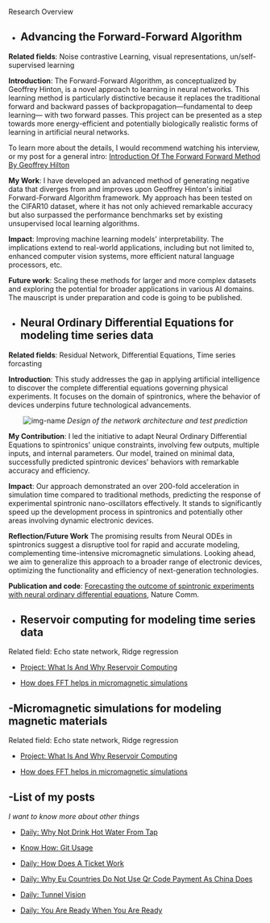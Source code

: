 


Research Overview

- ## Advancing the Forward-Forward Algorithm

**Related fields**: Noise contrastive Learning, visual representations, un/self-supervised learning

**Introduction**: The Forward-Forward Algorithm, as conceptualized by Geoffrey Hinton, is a novel approach to learning in neural networks. This learning method is particularly distinctive because it replaces the traditional forward and backward passes of backpropagation—fundamental to deep learning— with two forward passes. This project can be presented as a step towards more energy-efficient and potentially biologically realistic forms of learning in artificial neural networks. 

To learn more about the details, I would recommend watching his interview, or my post for a general intro: [Introduction Of The Forward Forward Method By Geoffrey Hilton](https://xing-chen18.github.io/Project-Introduction-of-the-forward-forward-method-by-Geoffrey-Hilton/)

**My Work**: I have developed an advanced method of generating negative data that diverges from and improves upon Geoffrey Hinton's initial Forward-Forward Algorithm framework. My approach has been tested on the CIFAR10 dataset, where it has not only achieved remarkable accuracy but also surpassed the performance benchmarks set by existing unsupervised local learning algorithms.

**Impact**: Improving machine learning models' interpretability. The implications extend to real-world applications, including but not limited to, enhanced computer vision systems, more efficient natural language processors, etc.

**Future work**: Scaling these methods for larger and more complex datasets and exploring the potential for broader applications in various AI domains. The mauscript is under preparation and code is going to be published.


- ## Neural Ordinary Differential Equations for modeling time series data

**Related fields**: Residual Network, Differential Equations, Time series forcasting

**Introduction**: This study addresses the gap in applying artificial intelligence to discover the complete differential equations governing physical experiments. It focuses on the domain of spintronics, where the behavior of devices underpins future technological advancements.

<p align="center">
  <img alt="img-name" src="{{ site.baseurl }}/images/NODE.PNG" height="auto" width="auto">
    <em>Design of the network architecture and test prediction</em>
</p>

**My Contribution**: I led the initiative to adapt Neural Ordinary Differential Equations to spintronics' unique constraints, involving few outputs, multiple inputs, and internal parameters. Our model, trained on minimal data, successfully predicted spintronic devices' behaviors with remarkable accuracy and efficiency.

**Impact**: Our approach demonstrated an over 200-fold acceleration in simulation time compared to traditional methods, predicting the response of experimental spintronic nano-oscillators effectively. It stands to significantly speed up the development process in spintronics and potentially other areas involving dynamic electronic devices.

**Reflection/Future Work** The promising results from Neural ODEs in spintronics suggest a disruptive tool for rapid and accurate modeling, complementing time-intensive micromagnetic simulations. Looking ahead, we aim to generalize this approach to a broader range of electronic devices, optimizing the functionality and efficiency of next-generation technologies.

**Publication and code**: [Forecasting the outcome of spintronic experiments with neural ordinary differential equations](https://www.nature.com/articles/s41467-022-28571-7), Nature Comm.

- ## Reservoir computing for modeling time series data

Related field: Echo state network, Ridge regression


- [Project: What Is And Why Reservoir Computing](https://xing-chen18.github.io/Project-What-is-and-why-Reservoir-Computing/)

- [How does FFT helps in micromagnetic simulations](https://xing-chen18.github.io/My-PhD/)


## -Micromagnetic simulations for modeling magnetic materials

Related field: Echo state network, Ridge regression


- [Project: What Is And Why Reservoir Computing](https://xing-chen18.github.io/Project-What-is-and-why-Reservoir-Computing/)

- [How does FFT helps in micromagnetic simulations](https://xing-chen18.github.io/My-PhD/)


## -List of my posts
_I want to know more about other things_ 

- [Daily: Why Not Drink Hot Water From Tap](https://xing-chen18.github.io/Daily-Turning-Up-the-Heat-Why-You-Rethink-Drinking-Warm-Tap-Water/)

- [Know How: Git Usage](https://xing-chen18.github.io/know-how-Git-usage/)

- [Daily: How Does A Ticket Work](https://xing-chen18.github.io/Daily-How-does-a-ticket-work/)

- [Daily: Why Eu Countries Do Not Use Qr Code Payment As China Does](https://xing-chen18.github.io/Daily-Why-Eu-countries-do-not-use-QR-code-payment-as-China-does/)

- [Daily: Tunnel Vision](https://xing-chen18.github.io/Daily-Tunnel-vision/)

- [Daily: You Are Ready When You Are Ready](https://xing-chen18.github.io/Daily-You-are-ready-when-you-are-ready/)
